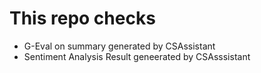 # This repo checks
* G-Eval on summary generated by CSAssistant
* Sentiment Analysis Result geneerated by CSAsssistant

